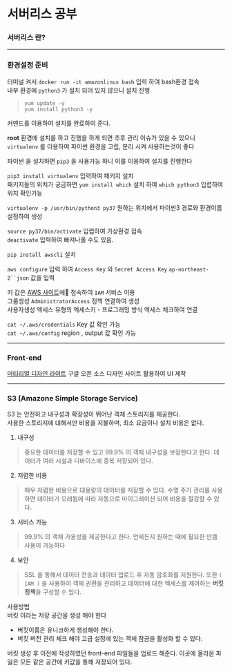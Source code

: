 # 서버리스 공부

### 서버리스 란?

___
### 환경설정 준비

터미널 켜서 `docker run -it amazonlinux bash` 입력 하여 bash환경 접속  
내부 환경에 `python3` 가 설치 되어 있지 않으니 설치 진행  
  
> `yum update -y`  
> `yum install python3 -y`
 
 커멘드를 이용하여 설치를 완료하여 준다.  
 
 **root** 환경에 설치를 하고 진행을 하게 되면 추후 관리 이슈가 있을 수 있으니 `virtualenv` 를 이용하여 파이썬 환경을 고립, 분리 시켜 사용하는것이 좋다

 파이썬 을 설치하면 `pip3` 을 사용가능 하니 이를 이용하여 설치를 진행한다

 `pip3 install virtualenv`  입력하여 패키지 설치  
 패키지들의 위치가 궁금하면 `yum install which` 설치 하여 `which python3` 입렵하여 위치 확인가능  

 `virtualenv -p /usr/bin/python3 py37` 원하는 위치에서 파이썬3 경로와 환경이름 설정하여 생성  

 `source py37/bin/activate` 입렵하여 가상환경 접속  
 `deactivate`   입력하여 빠져나올 수도 있음.

`pip install awscli` 설치

`aws configure` 입력 하여 `Access Key` 와 `Secret Access Key`
`ap-northeast-2``json` 값을 입력

키 값은 [AWS 사이트](https://aws.amazon.com/ko/?nc2=h_lg)에 접속하여 `IAM` 서비스 이용  
그룹생성 `AdministratorAccess` 정책 연결하여 생성  
사용자생성 엑세스 유형의 엑세스키 - 프로그래밍 방식 엑세스 체크하여 연결  

`cat ~/.aws/credentials` Key 값 확인 가능  
`cat ~/.aws/config` region , output 값 확인 가능

___

### Front-end

[머티리얼 디자인 라이트](https://getmdl.io/) 구글 오픈 소스 디자인 사이트 활용하여 UI 제작  

___

### S3 (Amazone Simple Storage Service)

S3 는 안전하고 내구성과 확장성이 뛰어난 객체 스토리지를 제공한다.  
사용한 스토리지에 대해서만 비용을 지불하며, 최소 요금이나 설치 비용은 없다.

1. 내구성
> 중요한 데이터를 저장할 수 있고 99.9% 의 객체 내구성을 보장한다고 한다. 데이터가 여러 시설과 디바이스에 중복 저장되어 있다.

2. 저렴한 비용
> 매우 저렴한 비용으로 대용량의 데이터를 저장할 수 있다. 수명 주기 관리를 사용하면 데이터가 오래됨에 따라 자동으로 마이그레이션 되어 비용을 절감할 수 있다.

3. 서비스 가능
> 99.9% 의 객체 가용성을 제공한다고 한다. 언제든지 원하는 때에 필요한 만큼 사용이 가능하다

4. 보안
> SSL 을 통해서 데이터 전송과 데이터 업로드 후 자동 암호화를 지원한다. 또한 `( IAM )` 을 사용하여 객체 권환을 관리하고 데이터에 대한 엑세스를 제어하는 **버킷 정책**을 구성할 수 있다.

사용방법  
버킷 이라는 저장 공간을 생성 해야 한다  

- 버킷이름은 유니크하게 생성해야 한다.
- 버킷 버전 관리 체크 해야 고급 설정에 있는 객체 잠금을 활성화 할 수 있다.

버킷 생성 후 이전에 작성하였던 front-end 파일들을 업로드 해준다.
이곳에 올라온 파일은 모든 같은 공간에 키값을 통해 저장되어 있다.

